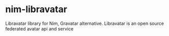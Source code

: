# nim-libravatar
Libravatar library for Nim, Gravatar alternative. Libravatar is an open source federated avatar api and service
